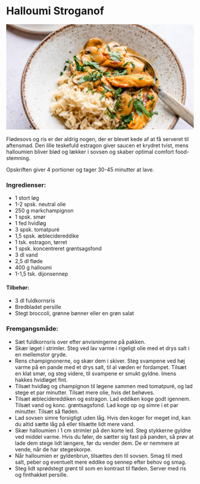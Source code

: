 # Halloumi Stroganof

![Billede af halloumi stroganof](images/halloumi_stroganof.jpg)

Flødesovs og ris er der aldrig nogen, der er blevet kede af at få serveret til aftensmad. Den lille teskefuld estragon giver saucen et krydret tvist, mens halloumien bliver blød og lækker i sovsen og skaber optimal comfort food-stemning. 

Opskriften giver 4 portioner og tager 30-45 minutter at lave. 

### Ingredienser:
- 1 stort løg
- 1-2 spsk. neutral olie
- 250 g markchampignon
- 1 spsk. smør
- 1 fed hvidløg
- 3 spsk. tomatpuré
- 1,5 spsk. æblecidereddike
- 1 tsk. estragon, tørret
- 1 spsk. koncentreret grøntsagsfond
- 3 dl vand
- 2,5 dl fløde
- 400 g halloumi
- 1-1,5 tsk. dijonsennep 

#### Tilbehør:
- 3 dl fuldkornsris
- Bredbladet persille
- Stegt broccoli, grønne bønner eller en grøn salat 

### Fremgangsmåde:
- Sæt fuldkornsris over efter anvisningerne på pakken.
- Skær løget i strimler. Steg ved lav varme i rigeligt olie med et drys salt i en mellemstor gryde.
- Rens champignonerne, og skær dem i skiver. Steg svampene ved høj varme på en pande med et drys salt, til al væden er fordampet. Tilsæt en klat smør, og steg videre, til svampene er smukt gyldne. Imens hakkes hvidløget fint.
- Tilsæt hvidløg og champignon til løgene sammen med tomatpuré, og lad stege et par minutter. Tilsæt mere olie, hvis det behøves.
- Tilsæt æblecidereddiken og estragon. Lad eddiken koge godt igennem. Tilsæt vand og konc. grøntsagsfond. Lad koge op og simre i et par minutter. Tilsæt så fløden.
- Lad sovsen simre forsigtigt uden låg. Hvis den koger for meget ind, kan du altid sætte låg på eller tilsætte lidt mere vand.
- Skær halloumien i 1 cm strimler på den korte led. Steg stykkerne gyldne ved middel varme. Hvis du føler, de sætter sig fast på panden, så prøv at lade dem stege lidt længere, før du vender dem. De er nemmere at vende, når de har stegeskorpe.
- Når halloumien er gyldenbrun, tilsættes den til sovsen. Smag til med salt, peber og eventuelt mere eddike og sennep efter behov og smag.
- Steg lidt sprødstegt grønt til som en kontrast til fløden. Server med ris og finthakket persille. 
